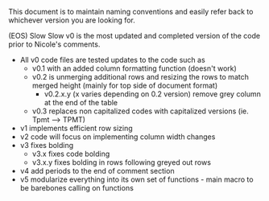 This document is to maintain naming conventions and easily refer back to whichever version you are looking for.

(EOS) Slow Slow v0 is the most updated and completed version of the code prior to Nicole's comments.
  - All v0 code files are tested updates to the code such as
      - v0.1 with an added column formatting function (doesn't work)
      - v0.2 is unmerging additional rows and resizing the rows to match merged height (mainly for top side of document format)
        - v0.2.x.y (x varies depending on 0.2 version) remove grey column at the end of the table
      - v0.3 replaces non capitalized codes with capitalized versions (ie. Tpmt --> TPMT)
  - v1 implements efficient row sizing
  - v2 code will focus on implementing column width changes
  - v3 fixes bolding
      - v3.x fixes code bolding
      - v3.x.y fixes bolding in rows following greyed out rows
  - v4 add periods to the end of comment section
  - v5 modularize everything into its own set of functions - main macro to be barebones calling on functions
